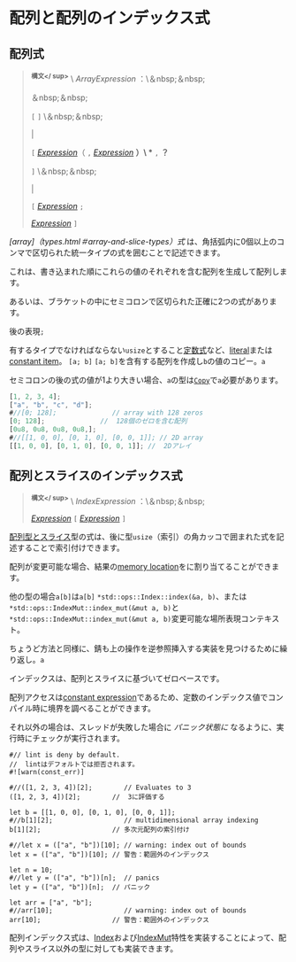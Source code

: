 # <!--Array and array index expressions--> 配列と配列のインデックス式

## <!--Array expressions--> 配列式

> <!--**<sup>Syntax</sup>** \  _ArrayExpression_ :\ &nbsp;&nbsp;-->
> **<sup>構文</ sup>** \  _ArrayExpression_ ：\＆nbsp;＆nbsp;
> <!--&nbsp;&nbsp;-->
> ＆nbsp;＆nbsp;
> <!--`[` `]` \ &nbsp;&nbsp;-->
> `[` `]` \＆nbsp;＆nbsp;
> <!--|-->
> |
> <!--`[` [_Expression_] (`,` [_Expression_])  __\*__  `,`  __?__ -->
> `[` [_Expression_]（ `,` [_Expression_]  __）\ *__  `,`  __？__ 
> <!--`]` \ &nbsp;&nbsp;-->
> `]` \＆nbsp;＆nbsp;
> <!--|-->
> |
> <!--`[` [_Expression_] `;`-->
> `[` [_Expression_] `;`
> <!--[_Expression_] `]`-->
> [_Expression_] `]`

<!--An  _[array](types.html#array-and-slice-types) expression_  can be written by enclosing zero or more comma-separated expressions of uniform type in square brackets.-->
 _[array]（types.html＃array-and-slice-types）式_ は、角括弧内に0個以上のコンマで区切られた統一タイプの式を囲むことで記述できます。
<!--This produces and array containing each of these values in the order they are written.-->
これは、書き込まれた順にこれらの値のそれぞれを含む配列を生成して配列します。

<!--Alternatively there can be exactly two expressions inside the brackets, separated by a semi-colon.-->
あるいは、ブラケットの中にセミコロンで区切られた正確に2つの式があります。
<!--The expression after the `;`-->
後の表現`;`
<!--must be a have type `usize` and be a [constant expression](expressions.html#constant-expressions), such as a [literal](tokens.html#literals) or a [constant item](items/constant-items.html).-->
有するタイプでなければならない`usize`とすること[定数式](expressions.html#constant-expressions)など、[literal](tokens.html#literals)または[constant item](items/constant-items.html)。
`[a; b]` <!--`[a; b]` creates an array containing `b` copies of the value of `a`.-->
`[a; b]`を含有する配列を作成し`b`の値のコピー。`a`
<!--If the expression after the semi-colon has a value greater than 1 then this requires that the type of `a` is [`Copy`](special-types-and-traits.html#copy).-->
セミコロンの後の式の値が1より大きい場合、`a`の型は[`Copy`](special-types-and-traits.html#copy)で`a`必要があります。

```rust
[1, 2, 3, 4];
["a", "b", "c", "d"];
#//[0; 128];              // array with 128 zeros
[0; 128];              //  128個のゼロを含む配列
[0u8, 0u8, 0u8, 0u8,];
#//[[1, 0, 0], [0, 1, 0], [0, 0, 1]]; // 2D array
[[1, 0, 0], [0, 1, 0], [0, 0, 1]]; //  2Dアレイ
```

## <!--Array and slice indexing expressions--> 配列とスライスのインデックス式

> <!--**<sup>Syntax</sup>** \  _IndexExpression_ :\ &nbsp;&nbsp;-->
> **<sup>構文</ sup>** \  _IndexExpression_ ：\＆nbsp;＆nbsp;
> <!--[_Expression_] `[` [_Expression_] `]`-->
> [_Expression_] `[` [_Expression_] `]`

<!--[Array and slice](types.html#array-and-slice-types) -typed expressions can be indexed by writing a square-bracket-enclosed expression of type `usize` (the index) after them.-->
[配列型とスライス](types.html#array-and-slice-types)型の式は、後に型`usize`（索引）の角カッコで囲まれた式を記述することで索引付けできます。
<!--When the array is mutable, the resulting [memory location] can be assigned to.-->
配列が変更可能な場合、結果の[memory location]をに割り当てることができます。

<!--For other types an index expression `a[b]` is equivalent to `*std::ops::Index::index(&a, b)`, or `*std::ops::IndexMut::index_mut(&mut a, b)` in a mutable place expression context.-->
他の型の場合`a[b]`は`a[b]` `*std::ops::Index::index(&a, b)`、または`*std::ops::IndexMut::index_mut(&mut a, b)`と`*std::ops::IndexMut::index_mut(&mut a, b)`変更可能な場所表現コンテキスト。
<!--Just as with methods, Rust will also insert dereference operations on `a` repeatedly to find an implementation.-->
ちょうど方法と同様に、錆も上の操作を逆参照挿入する実装を見つけるために繰り返し。`a`

<!--Indices are zero-based for arrays and slices.-->
インデックスは、配列とスライスに基づいてゼロベースです。
<!--Array access is a [constant expression], so bounds can be checked at compile-time with a constant index value.-->
配列アクセスは[constant expression]であるため、定数のインデックス値でコンパイル時に境界を調べることができます。
<!--Otherwise a check will be performed at run-time that will put the thread in a  _panicked state_  if it fails.-->
それ以外の場合は、スレッドが失敗した場合に _パニック状態に_ なるように、実行時にチェックが実行されます。

```rust,should_panic
#// lint is deny by default.
//  lintはデフォルトでは拒否されます。
#![warn(const_err)]

#//([1, 2, 3, 4])[2];        // Evaluates to 3
([1, 2, 3, 4])[2];        //  3に評価する

let b = [[1, 0, 0], [0, 1, 0], [0, 0, 1]];
#//b[1][2];                  // multidimensional array indexing
b[1][2];                  // 多次元配列の索引付け

#//let x = (["a", "b"])[10]; // warning: index out of bounds
let x = (["a", "b"])[10]; // 警告：範囲外のインデックス

let n = 10;
#//let y = (["a", "b"])[n];  // panics
let y = (["a", "b"])[n];  // パニック

let arr = ["a", "b"];
#//arr[10];                  // warning: index out of bounds
arr[10];                  // 警告：範囲外のインデックス
```

<!--The array index expression can be implemented for types other than arrays and slices by implementing the [Index] and [IndexMut] traits.-->
配列インデックス式は、[Index]および[IndexMut]特性を実装することによって、配列やスライス以外の型に対しても実装できます。

<!--[_Expression_]: expressions.html
 [memory location]: expressions.html#place-expressions-and-value-expressions
 [Index]: ../std/ops/trait.Index.html
 [IndexMut]: ../std/ops/trait.IndexMut.html
 [constant expression]: expressions.html#constant-expressions
-->
[_Expression_]: expressions.html
 [memory location]: expressions.html#place-expressions-and-value-expressions
 [Index]: ../std/ops/trait.Index.html
 [IndexMut]: ../std/ops/trait.IndexMut.html
 [constant expression]: expressions.html#constant-expressions

